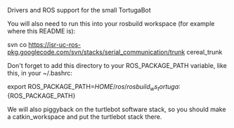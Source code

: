 
Drivers and ROS support for the small TortugaBot

You will also need to run this into your rosbuild workspace (for example where this README is):

  svn co https://isr-uc-ros-pkg.googlecode.com/svn/stacks/serial_communication/trunk cereal_trunk


Don't forget to add this directory to your ROS_PACKAGE_PATH variable, like this, in your ~/.bashrc:

  export ROS_PACKAGE_PATH=${HOME}/ros/rosbuild_ws_tortuga:${ROS_PACKAGE_PATH}

We will also piggyback on the turtlebot software stack, so you should make a catkin_workspace and put the turtlebot stack there.


